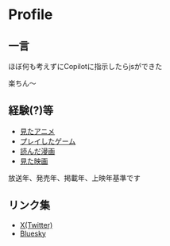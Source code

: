 # Profile

## 一言

ほぼ何も考えずにCopilotに指示したらjsができた

楽ちん～

## 経験(?)等

- [見たアニメ](md/anime.md)
- [プレイしたゲーム](md/game.md)
- [読んだ漫画](md/manga.md)
- [見た映画](md/movie.md)

放送年、発売年、掲載年、上映年基準です

## リンク集

- [X(Twitter)](https://x.com/suito_kig)
- [Bluesky](https://bsky.app/profile/suito-kig.bsky.social)
